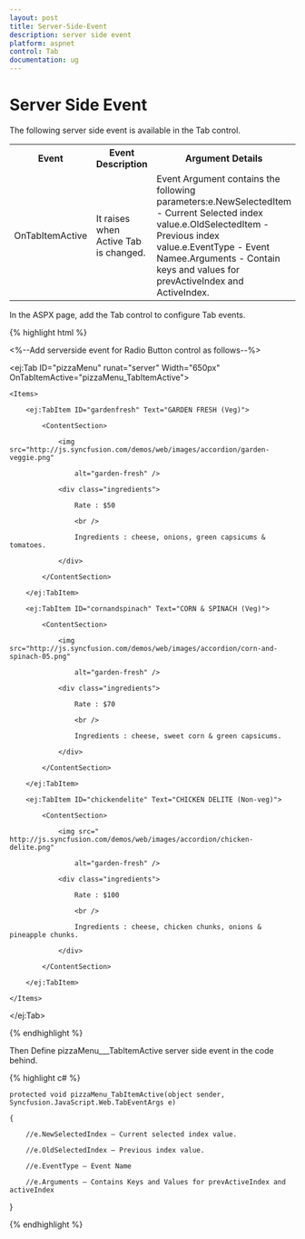 ```yaml
---
layout: post
title: Server-Side-Event
description: server side event
platform: aspnet
control: Tab
documentation: ug
---
```


# Server Side Event

The following server side event is available in the Tab control.

<table>
<tr>
<th>
Event</th><th>
Event Description</th><th>
Argument Details</th></tr>
<tr>
<td>
OnTabItemActive</td><td>
It raises when Active Tab is changed.</td><td>
Event Argument contains the following parameters:e.NewSelectedItem - Current Selected index value.e.OldSelectedItem - Previous index value.e.EventType - Event Namee.Arguments - Contain keys and values for prevActiveIndex and ActiveIndex.</td></tr>
</table>
 In the ASPX page, add the Tab control to configure Tab events.

{% highlight html %}

<%--Add serverside event for Radio Button control as follows--%>

<ej:Tab ID="pizzaMenu" runat="server" Width="650px" OnTabItemActive="pizzaMenu_TabItemActive">

    <Items>

        <ej:TabItem ID="gardenfresh" Text="GARDEN FRESH (Veg)">

            <ContentSection>

                <img src="http://js.syncfusion.com/demos/web/images/accordion/garden-veggie.png"

                    alt="garden-fresh" />

                <div class="ingredients">

                    Rate : $50

                    <br />

                    Ingredients : cheese, onions, green capsicums & tomatoes.

                </div>

            </ContentSection>

        </ej:TabItem>

        <ej:TabItem ID="cornandspinach" Text="CORN & SPINACH (Veg)">

            <ContentSection>

                <img src="http://js.syncfusion.com/demos/web/images/accordion/corn-and-spinach-05.png"

                    alt="garden-fresh" />

                <div class="ingredients">

                    Rate : $70

                    <br />

                    Ingredients : cheese, sweet corn & green capsicums.

                </div>

            </ContentSection>

        </ej:TabItem>

        <ej:TabItem ID="chickendelite" Text="CHICKEN DELITE (Non-veg)">

            <ContentSection>

                <img src=" http://js.syncfusion.com/demos/web/images/accordion/chicken-delite.png"

                    alt="garden-fresh" />

                <div class="ingredients">

                    Rate : $100

                    <br />

                    Ingredients : cheese, chicken chunks, onions & pineapple chunks.

                </div>

            </ContentSection>

        </ej:TabItem>

    </Items>

</ej:Tab>





{% endhighlight %}

Then Define pizzaMenu___TabItemActive server side event in the code behind.

{% highlight c# %}

    protected void pizzaMenu_TabItemActive(object sender, Syncfusion.JavaScript.Web.TabEventArgs e)

    {

        //e.NewSelectedIndex – Current selected index value.

        //e.OldSelectedIndex – Previous index value.

        //e.EventType – Event Name

        //e.Arguments – Contains Keys and Values for prevActiveIndex and activeIndex

   }





{% endhighlight %}



